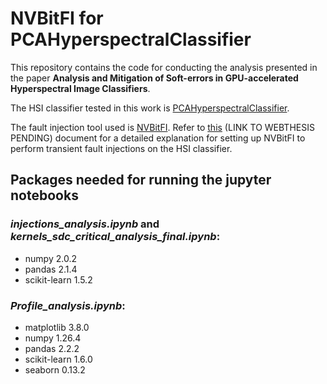# NVBitFI for PCAHyperspectralClassifier

This repository contains the code for conducting the analysis presented in the paper **Analysis and Mitigation of Soft-errors in GPU-accelerated Hyperspectral Image Classifiers**.

The HSI classifier tested in this work is [PCAHyperspectralClassifier](https://github.com/gigernau/PCAHyperspectralClassifier/tree/main).

The fault injection tool used is [NVBitFI](https://github.com/NVlabs/nvbitfi). Refer to [this]() (LINK TO WEBTHESIS PENDING) document for a detailed explanation for setting up NVBitFI to perform transient fault injections on the HSI classifier.

## Packages needed for running the jupyter notebooks

### *injections_analysis.ipynb* and *kernels_sdc_critical_analysis_final.ipynb*:

- numpy 2.0.2
- pandas 2.1.4
- scikit-learn 1.5.2

### *Profile_analysis.ipynb*:

- matplotlib 3.8.0
- numpy 1.26.4
- pandas 2.2.2
- scikit-learn 1.6.0
- seaborn 0.13.2
